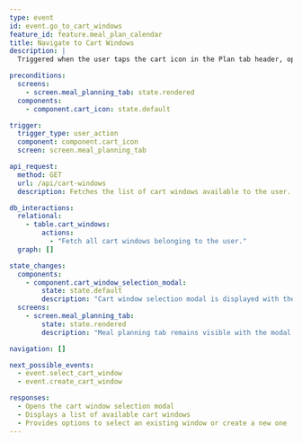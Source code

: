 ```yaml
---
type: event
id: event.go_to_cart_windows
feature_id: feature.meal_plan_calendar
title: Navigate to Cart Windows
description: |
  Triggered when the user taps the cart icon in the Plan tab header, opening the cart window selection modal to select an existing cart window or create a new one.

preconditions:
  screens:
    - screen.meal_planning_tab: state.rendered
  components:
    - component.cart_icon: state.default

trigger:
  trigger_type: user_action
  component: component.cart_icon
  screen: screen.meal_planning_tab

api_request:
  method: GET
  url: /api/cart-windows
  description: Fetches the list of cart windows available to the user.

db_interactions:
  relational:
    - table.cart_windows:
        actions:
          - "Fetch all cart windows belonging to the user."
  graph: []

state_changes:
  components:
    - component.cart_window_selection_modal:
        state: state.default
        description: "Cart window selection modal is displayed with the list of available windows."
  screens:
    - screen.meal_planning_tab:
        state: state.rendered
        description: "Meal planning tab remains visible with the modal overlay."

navigation: []

next_possible_events:
  - event.select_cart_window
  - event.create_cart_window

responses:
  - Opens the cart window selection modal
  - Displays a list of available cart windows
  - Provides options to select an existing window or create a new one
---
```

